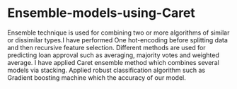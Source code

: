 # Ensemble-models-using-Caret 
Ensemble technique is used for combining two or more algorithms of similar or dissimilar types.I
have performed One hot-encoding before splitting data and then recursive feature selection.
Different methods are used for predicting loan approval such as averaging, majority votes and
weighted average. I have applied Caret ensemble method which combines several models via
stacking. Applied robust classification algorithm such as Gradient boosting machine which the
accuracy of our model.
